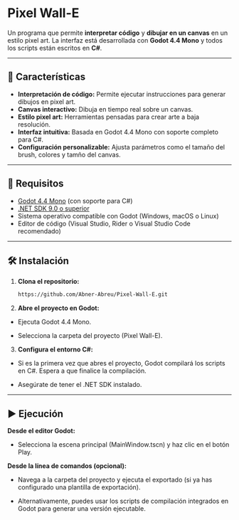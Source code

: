 # Pixel Wall-E

Un programa que permite **interpretar código** y **dibujar en un canvas** en un estilo pixel art. La interfaz está desarrollada con **Godot 4.4 Mono** y todos los scripts están escritos en **C#**.

---

## 🚀 Características

- **Interpretación de código:** Permite ejecutar instrucciones para generar dibujos en pixel art.
- **Canvas interactivo:** Dibuja en tiempo real sobre un canvas.
- **Estilo pixel art:** Herramientas pensadas para crear arte a baja resolución.
- **Interfaz intuitiva:** Basada en Godot 4.4 Mono con soporte completo para C#.
- **Configuración personalizable:** Ajusta parámetros como el tamaño del brush, colores y tamño del canvas.

---

## 🧰 Requisitos

- [Godot 4.4 Mono](https://godotengine.org/download) (con soporte para C#)
- [.NET SDK 9.0 o superior](https://dotnet.microsoft.com/en-us/download)
- Sistema operativo compatible con Godot (Windows, macOS o Linux)
- Editor de código (Visual Studio, Rider o Visual Studio Code recomendado)

---

## 🛠️ Instalación

1. **Clona el repositorio:**

   ```bash
   https://github.com/Abner-Abreu/Pixel-Wall-E.git
2. **Abre el proyecto en Godot:**

- Ejecuta Godot 4.4 Mono.

- Selecciona la carpeta del proyecto (Pixel Wall-E).

3. **Configura el entorno C#:**

- Si es la primera vez que abres el proyecto, Godot compilará los scripts en C#. Espera a que finalice la compilación.

- Asegúrate de tener el .NET SDK instalado.

---

## ▶️ Ejecución

**Desde el editor Godot:**

- Selecciona la escena principal (MainWindow.tscn) y haz clic en el botón Play.

**Desde la línea de comandos (opcional):**

- Navega a la carpeta del proyecto y ejecuta el exportado (si ya has configurado una plantilla de exportación).

- Alternativamente, puedes usar los scripts de compilación integrados en Godot para generar una versión ejecutable.
